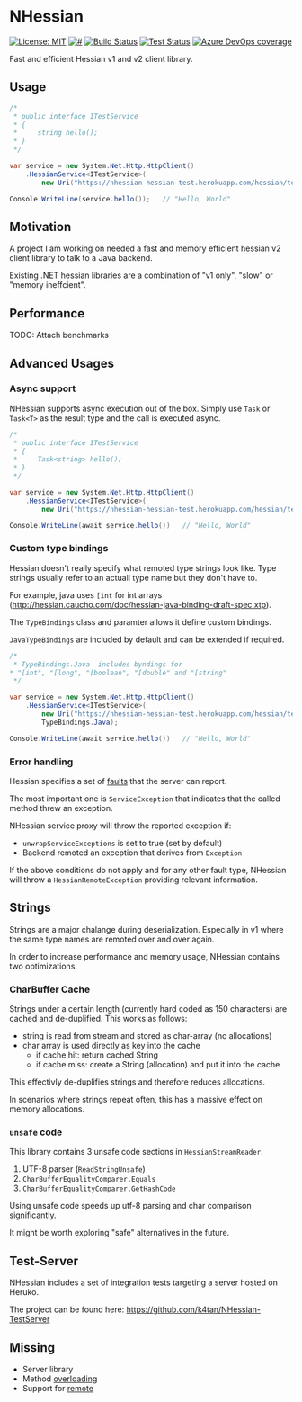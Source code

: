 # NHessian

[![License: MIT](https://img.shields.io/badge/License-MIT-green.svg)](https://github.com/k4tan/NHessian/blob/master/LICENSE)
[![#](https://img.shields.io/nuget/v/NHessian)](https://www.nuget.org/packages/NHessian/)
[![Build Status](https://dev.azure.com/kataan83/NHessian/_apis/build/status/NHessian-CI?branchName=master)](https://dev.azure.com/kataan83/NHessian/_build/latest?definitionId=1)
[![Test Status](https://img.shields.io/azure-devops/tests/kataan83/NHessian/1)](https://dev.azure.com/kataan83/NHessian/_build/latest?definitionId=1)
[![Azure DevOps coverage](https://img.shields.io/azure-devops/coverage/kataan83/NHessian/1)](https://dev.azure.com/kataan83/NHessian/_build/latest?definitionId=1&view=codecoverage-tab)

Fast and efficient Hessian v1 and v2 client library.

## Usage

```csharp
/*
 * public interface ITestService
 * {
 *     string hello();
 * }
 */

var service = new System.Net.Http.HttpClient()
    .HessianService<ITestService>(
        new Uri("https://nhessian-hessian-test.herokuapp.com/hessian/test"));

Console.WriteLine(service.hello());   // "Hello, World"
```

## Motivation

A project I am working on needed a fast and memory efficient hessian v2 client library to talk to a Java backend.

Existing .NET hessian libraries are a combination of "v1 only", "slow" or "memory ineffcient".

## Performance

TODO: Attach benchmarks

## Advanced Usages

### Async support

NHessian supports async execution out of the box. 
Simply use `Task` or `Task<T>` as the result type and the call is executed async.

```csharp
/*
 * public interface ITestService
 * {    
 *     Task<string> hello();
 * }
 */

var service = new System.Net.Http.HttpClient()
    .HessianService<ITestService>(
        new Uri("https://nhessian-hessian-test.herokuapp.com/hessian/test"));

Console.WriteLine(await service.hello())   // "Hello, World"
```

### Custom type bindings

Hessian doesn't really specify what remoted type strings look like.
Type strings usually refer to an actuall type name but they don't have to.

For example, java uses `[int` for int arrays (http://hessian.caucho.com/doc/hessian-java-binding-draft-spec.xtp).

The `TypeBindings` class and paramter allows it define custom bindings.

`JavaTypeBindings` are included by default and can be extended if required.

```csharp
/*
 * TypeBindings.Java  includes byndings for 
* "[int", "[long", "[boolean", "[double" and "[string"
 */

var service = new System.Net.Http.HttpClient()
    .HessianService<ITestService>(
        new Uri("https://nhessian-hessian-test.herokuapp.com/hessian/test"),
        TypeBindings.Java);

Console.WriteLine(await service.hello())   // "Hello, World"
```

### Error handling
Hessian specifies a set of [faults](http://hessian.caucho.com/doc/hessian-1.0-spec.xtp#Faults) that the server can report.

The most important one is `ServiceException` that indicates that the called method threw an exception. 

NHessian service proxy will throw the reported exception if:
- `unwrapServiceExceptions` is set to true (set by default)
- Backend remoted an exception that derives from `Exception`

If the above conditions do not apply and for any other fault type, NHessian will throw a `HessianRemoteException` providing relevant information.

## Strings 

Strings are a major chalange during deserialization. 
Especially in v1 where the same type names are remoted over and over again.

In order to increase performance and memory usage, NHessian contains two optimizations.

### CharBuffer Cache

Strings under a certain length (currently hard coded as 150 characters) are cached and de-duplified.
This works as follows:
- string is read from stream and stored as char-array (no allocations)
- char array is used directly as key into the cache
  - if cache hit: return cached String
  - if cache miss: create a String (allocation) and put it into the cache

This effectivly de-duplifies strings and therefore reduces allocations.

In scenarios where strings repeat often, this has a massive effect on memory allocations.

### `unsafe` code

This library contains 3 unsafe code sections in `HessianStreamReader`.
1. UTF-8 parser (`ReadStringUnsafe`)
2. `CharBufferEqualityComparer.Equals`
3. `CharBufferEqualityComparer.GetHashCode`

Using unsafe code speeds up utf-8 parsing and char comparison significantly. 

It might be worth exploring "safe" alternatives in the future.


## Test-Server
NHessian includes a set of integration tests targeting a server hosted on Heruko.

The project can be found here: https://github.com/k4tan/NHessian-TestServer

## Missing

- Server library
- Method [overloading](http://hessian.caucho.com/doc/hessian-1.0-spec.xtp#MethodsandOverloading)
- Support for [remote](http://hessian.caucho.com/doc/hessian-1.0-spec.xtp#remote)